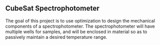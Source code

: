 ## CubeSat Spectrophotometer 

The goal of this project is to use optimization to design the mechanical components of a spectrophotometer. The spectrophotometer will have multiple wells for samples, and will be enclosed in material so as to passively maintain a desired temperature range. 



